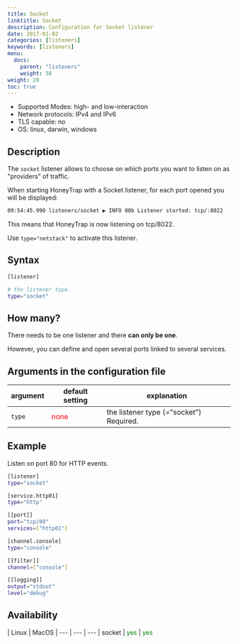 ```yaml
---
title: Socket
linktitle: Socket
description: Configuration for Socket listener
date: 2017-01-02
categories: [listeners]
keywords: [listeners]
menu:
  docs:
    parent: "listeners"
    weight: 50
weight: 20
toc: true
---
```


- Supported Modes: high- and low-interaction
- Network protocols: IPv4 and IPv6
- TLS capable: no
- OS: linux, darwin, windows


## Description

The `socket` listener allows to choose on which ports you want to listen on as "providers" of traffic.

When starting HoneyTrap with a Socket listener, for each port opened you will be displayed:

```bash
09:54:45.990 listeners/socket ▶ INFO 00b Listener started: tcp/:8022
```

This means that HoneyTrap is now listening on tcp/8022.  

Use `type="netstack"` to activate this listener.


## Syntax

```bash
[listener]

# the listener type.
type="socket"
```

## How many?

There needs to be one listener and there **can only be one**.  

However, you can define and open several ports linked to several services.


## Arguments in the configuration file

 argument  | default setting | explanation
  ---  | --- | ---
`type` |  <span style="color:red">none</span> | the listener type (="socket") Required.


## Example

Listen on port 80 for HTTP events.
```bash
[listener]
type="socket"

[service.http01]
type="http"

[[port]]
port="tcp/80"
services=["http01"]

[channel.console]
type="console"

[[filter]]
channel=["console"]

[[logging]]
output="stdout"
level="debug"
```

## Availability

 | Linux | MacOS |
--- | --- | --- |
socket | <span style="color:green">yes</span> | <span style="color:green">yes</span>
